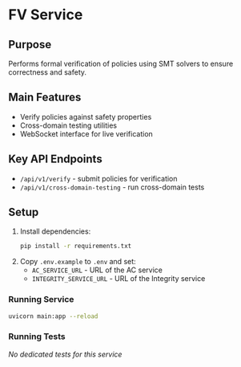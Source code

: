 # FV Service

## Purpose

Performs formal verification of policies using SMT solvers to ensure correctness and safety.

## Main Features

- Verify policies against safety properties
- Cross-domain testing utilities
- WebSocket interface for live verification

## Key API Endpoints

- `/api/v1/verify` - submit policies for verification
- `/api/v1/cross-domain-testing` - run cross-domain tests

## Setup

1. Install dependencies:
   ```bash
   pip install -r requirements.txt
   ```
2. Copy `.env.example` to `.env` and set:
   - `AC_SERVICE_URL` - URL of the AC service
   - `INTEGRITY_SERVICE_URL` - URL of the Integrity service

### Running Service

```bash
uvicorn main:app --reload
```

### Running Tests

_No dedicated tests for this service_
